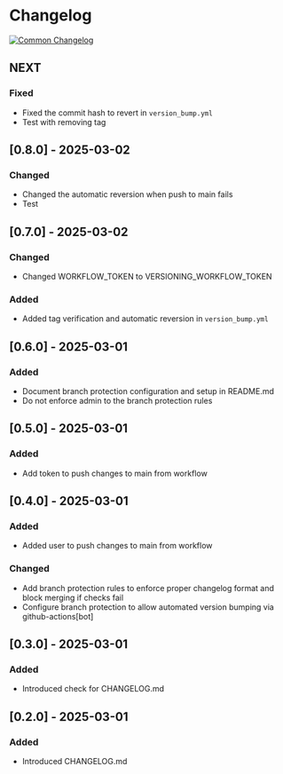 # Changelog
[![Common Changelog](https://common-changelog.org/badge.svg)](https://common-changelog.org)

## NEXT

### Fixed

- Fixed the commit hash to revert in `version_bump.yml`
- Test with removing tag

## [0.8.0] - 2025-03-02

### Changed

- Changed the automatic reversion when push to main fails
- Test

## [0.7.0] - 2025-03-02

### Changed

- Changed WORKFLOW_TOKEN to VERSIONING_WORKFLOW_TOKEN

### Added

- Added tag verification and automatic reversion in `version_bump.yml`

## [0.6.0] - 2025-03-01

### Added

- Document branch protection configuration and setup in README.md
- Do not enforce admin to the branch protection rules

## [0.5.0] - 2025-03-01

### Added

- Add token to push changes to main from workflow

## [0.4.0] - 2025-03-01

### Added

- Added user to push changes to main from workflow

### Changed

- Add branch protection rules to enforce proper changelog format and block merging if checks fail
- Configure branch protection to allow automated version bumping via github-actions[bot]


## [0.3.0] - 2025-03-01

### Added

- Introduced check for CHANGELOG.md

## [0.2.0] - 2025-03-01

### Added

- Introduced CHANGELOG.md
